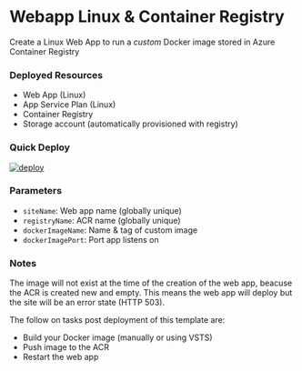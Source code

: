 # Webapp Linux & Container Registry
Create a Linux Web App to run a *custom* Docker image stored in Azure Container Registry

### Deployed Resources
- Web App (Linux)
- App Service Plan (Linux)
- Container Registry
- Storage account (automatically provisioned with registry)

### Quick Deploy
[![deploy](https://user-images.githubusercontent.com/14982936/29083503-e23aa98c-7c60-11e7-8436-5f3c32b9d8e3.png)](https://portal.azure.com/#create/Microsoft.Template/uri/https%3A%2F%2Fraw.githubusercontent.com%2Fbenc-uk%2Fazure-arm%2Fmaster%2Fpaas-web%2Fwebapp-linux-acr%2Fazuredeploy.json)  

### Parameters
- `siteName`: Web app name (globally unique)
- `registryName`: ACR name (globally unique)
- `dockerImageName`: Name & tag of custom image
- `dockerImagePort`: Port app listens on

### Notes
The image will not exist at the time of the creation of the web app, beacuse the ACR is created new and empty. This means the web app will deploy but the site will be an error state (HTTP 503).

The follow on tasks post deployment of this template are:
 - Build your Docker image (manually or using VSTS)
 - Push image to the ACR
 - Restart the web app